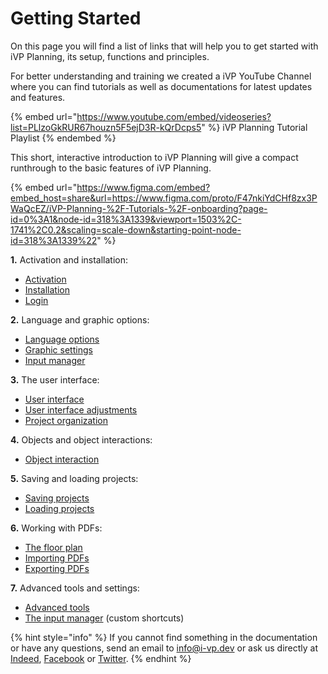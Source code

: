 # Getting Started

On this page you will find a list of links that will help you to get started with iVP Planning, its setup, functions and principles.

For better understanding and training we created a iVP YouTube Channel where you can find tutorials as well as documentations for latest updates and features.

{% embed url="https://www.youtube.com/embed/videoseries?list=PLlzoGkRUR67houzn5F5ejD3R-kQrDcps5" %}
iVP Planning Tutorial Playlist
{% endembed %}

This short, interactive introduction to iVP Planning will give a compact runthrough to the basic features of iVP Planning.

{% embed url="https://www.figma.com/embed?embed_host=share&url=https://www.figma.com/proto/F47nkiYdCHf8zx3PWaQcEZ/iVP-Planning-%2F-Tutorials-%2F-onboarding?page-id=0%3A1&node-id=318%3A1339&viewport=1503%2C-1741%2C0.2&scaling=scale-down&starting-point-node-id=318%3A1339%22" %}

**1.** Activation and installation:

* [Activation](../../ivp-launcher/application-management/license-activation.md)
* [Installation](../../ivp-launcher/application-management/install-applications.md)
* [Login](../getting-started/login.md)

**2.** Language and graphic options:

* [Language options](language-options.md)
* [Graphic settings](graphic-settings.md)
* [Input manager](../settings/input-manager.md)

**3.** The user interface:

* [User interface](../user-interface/)
* [User interface adjustments](../user-interface/adjusting-the-ui.md)
* [Project organization](../the-tree-view/)

**4.** Objects and object interactions:

* [Object interaction](../machines/)

**5.** Saving and loading projects:

* [Saving projects](saving-projects.md)
* [Loading projects](loading-projects.md)

**6.** Working with PDFs:

* [The floor plan](../user-interface/the-floor-plan.md)
* [Importing PDFs](importing-pdfs.md)
* [Exporting PDFs](exporting-pdfs.md)

**7.** Advanced tools and settings:

* [Advanced tools](../advanced-tools/)
* [The input manager](../settings/input-manager.md) (custom shortcuts)

{% hint style="info" %}
If you cannot find something in the documentation or have any questions, send an email to [info@i-vp.dev](mailto:info@i-vp.dev) or ask us directly at [Indeed](https://www.linkedin.com/company/ivp-intelligent-virtual-platform/), [Facebook](https://www.facebook.com/pg/intelligentVirtualPlatform/) or [Twitter](https://twitter.com/iVPsoftware).
{% endhint %}
